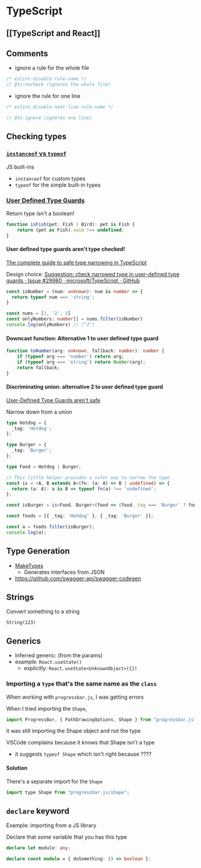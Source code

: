# TypeScript

## [[TypeScript and React]]

## Comments

-   ignore a rule for the whole file

```javascript
/* eslint-disable rule-name */
// @ts-nocheck (ignores the whole file)
```

-   ignore the rule for one line

```javascript
/* eslint-disable-next-line rule-name */

// @ts-ignore (ignores one line)
```

## Checking types

### [`instanceof` vs `typeof`](https://stackoverflow.com/a/6625960/8479344)

JS built-ins

-   `instanceof` for custom types
-   `typeof` for the simple built-in types

### [User Defined Type Guards](https://basarat.gitbook.io/typescript/type-system/typeguard#user-defined-type-guards)

Return type isn't a boolean!

```ts
function isFish(pet: Fish | Bird): pet is Fish {
    return (pet as Fish).swim !== undefined;
}
```

#### User defined type guards aren't type checked!

[The complete guide to safe type narrowing in TypeScript](https://blog.thoughtspile.tech/2023/01/31/typescript-safe-narrow/)

Design choice: [Suggestion: check narrowed type in user-defined type guards · Issue #29980 · microsoft/TypeScript · GitHub](https://github.com/microsoft/TypeScript/issues/29980)

```ts
const isNumber = (num: unknown): num is number => {
  return typeof num === 'string';
}

const nums = [1, '2', 3]
const onlyNumbers: number[] = nums.filter(isNumber)
console.log(onlyNumbers) // ["2"]
```

#### Downcast function: Alternative 1 to user defined type guard

```ts
function toNumber(arg: unknown, fallback: number): number {  
	if (typeof arg === 'number') return arg;
	if (typeof arg === 'string') return Number(arg);
	return fallback;
}
```

#### Discriminating union: alternative 2 to user defined type guard

[User-Defined Type Guards aren't safe](https://unsplash.com/blog/user-defined-type-guards-not-safe/)

Narrow down from a union

```ts
type Hotdog = {
  _tag: 'Hotdog';
};

type Burger = {
  _tag: 'Burger';
};

type Food = Hotdog | Burger;

// This little helper provides a safer way to narrow the type.
const is = <A, B extends A>(fn: (a: A) => B | undefined) => {
  return (a: A): a is B => typeof fn(a) !== 'undefined';
};

const isBurger = is<Food, Burger>(food => (food._tag === 'Burger' ? food : undefined));

const foods = [{ _tag: 'Hotdog' }, { _tag: 'Burger' }];

const a = foods.filter(isBurger);
console.log(a);
```

## Type Generation

-   [MakeTypes](https://jvilk.com/MakeTypes/)
    -   Generates interfaces from JSON
-   https://github.com/swagger-api/swagger-codegen

## Strings

Convert something to a string

`String(123)`


## Generics

-   Inferred generic: (from the params)
-   example: `React.useState()`
    -   explicitly: `React.useState<UnknownObject>({})`

### Importing a `type` that's the same name as the `class`

When working with `progressbar.js`, I was getting errors

When I tried importing the `Shape`,

```jsx
import ProgressBar, { PathDrawingOptions, Shape } from "progressbar.js";
```

it was still importing the Shape object and not the type

VSCode complains because it knows that Shape isn't a type
- it suggests `typeof Shape` which isn't right because ????

#### Solution

There's a separate import for the `Shape`

```jsx
import type Shape from "progressbar.js/shape";
```


## `declare` keyword

Example: importing from a JS library

Declare that some variable that you has this type

```typescript
declare let module: any;

declare const module = { doSomething: () => boolean };
```
